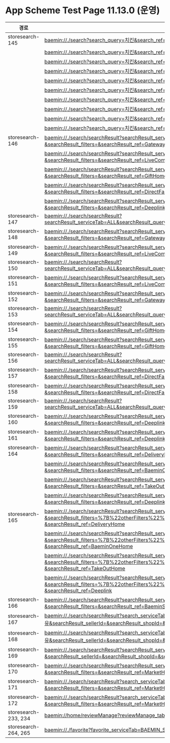 # App Scheme Test Page 11.13.0 (운영)

<html>
  <head></head>
  <body>
    <table class="table table-striped">
    <thead>
    <tr>
        <th scope="col">경로</th>
        <th scope="col">App Scheme</th>
    </tr>
    </thead>
    <tbody>
    <tr>
        <td>
            storesearch-145
        </td>
        <td>
          <a class="baeminScheme" href="baemin://./search?search_query=치킨&search_ref=Gateway">baemin://./search?search_query=치킨&search_ref=Gateway</a>
        </td>
    </tr>
    <tr>
        <td>
        </td>
        <td>
          <a class="baeminScheme" href="baemin://./search?search_query=치킨&search_ref=DeliveryHome">baemin://./search?search_query=치킨&search_ref=DeliveryHome</a>
        </td>
    </tr>
    <tr>
        <td>
        </td>
        <td>
          <a class="baeminScheme" href="baemin://./search?search_query=치킨&search_ref=TakeOutHome">baemin://./search?search_query=치킨&search_ref=TakeOutHome</a>
        </td>
    </tr>
    <tr>
        <td>
        </td>
        <td>
          <a class="baeminScheme" href="baemin://./search?search_query=치킨&search_ref=MarketHome">baemin://./search?search_query=치킨&search_ref=MarketHome</a>
        </td>
    </tr>
    <tr>
        <td>
        </td>
        <td>
          <a class="baeminScheme" href="baemin://./search?search_query=치킨&search_ref=LiveCommerceHome">baemin://./search?search_query=치킨&search_ref=LiveCommerceHome</a>
        </td>
    </tr>
    <tr>
        <td>
        </td>
        <td>
          <a class="baeminScheme" href="baemin://./search?search_query=치킨&search_ref=GiftHome">baemin://./search?search_query=치킨&search_ref=GiftHome</a>
        </td>
    </tr>
    <tr>
        <td>
        </td>
        <td>
          <a class="baeminScheme" href="baemin://./search?search_query=치킨&search_ref=DirectFarmHome">baemin://./search?search_query=치킨&search_ref=DirectFarmHome</a>
        </td>
    </tr>
    <tr>
        <td>
        </td>
        <td>
          <a class="baeminScheme" href="baemin://./search?search_query=치킨&search_ref=Deeplink">baemin://./search?search_query=치킨&search_ref=Deeplink</a>
        </td>
    </tr>
    <tr>
        <td>
        </td>
        <td>
          <a class="baeminScheme" href="baemin://./search?search_query=치킨&search_ref=BaeminOneHome">baemin://./search?search_query=치킨&search_ref=BaeminOneHome</a>
        </td>
    </tr>
    <tr>
        <td>
        </td>
        <td>
          <a class="baeminScheme" href="baemin://./search?search_query=치킨&search_ref=BaeminStoreHome">baemin://./search?search_query=치킨&search_ref=BaeminStoreHome</a>
        </td>
    </tr>
    <tr>
        <td>
            storesearch-146
        </td>
        <td>
          <a class="baeminScheme" href="baemin://./search/searchResult?searchResult_serviceTab=ALL&searchResult_query=치킨&searchResult_filters=&searchResult_ref=Gateway">baemin://./search/searchResult?searchResult_serviceTab=ALL&searchResult_query=치킨&searchResult_filters=&searchResult_ref=Gateway</a>
        </td>
    </tr>
    <tr>
        <td>
        </td>
        <td>
          <a class="baeminScheme" href="baemin://./search/searchResult?searchResult_serviceTab=ALL&searchResult_query=치킨&searchResult_filters=&searchResult_ref=LiveCommerceHome">baemin://./search/searchResult?searchResult_serviceTab=ALL&searchResult_query=치킨&searchResult_filters=&searchResult_ref=LiveCommerceHome</a>
        </td>
    </tr>
    <tr>
        <td>
        </td>
        <td>
          <a class="baeminScheme" href="baemin://./search/searchResult?searchResult_serviceTab=ALL&searchResult_query=치킨&searchResult_filters=&searchResult_ref=GiftHome">baemin://./search/searchResult?searchResult_serviceTab=ALL&searchResult_query=치킨&searchResult_filters=&searchResult_ref=GiftHome</a>
        </td>
    </tr>
    <tr>
        <td>
        </td>
        <td>
          <a class="baeminScheme" href="baemin://./search/searchResult?searchResult_serviceTab=ALL&searchResult_query=치킨&searchResult_filters=&searchResult_ref=DirectFarmHome">baemin://./search/searchResult?searchResult_serviceTab=ALL&searchResult_query=치킨&searchResult_filters=&searchResult_ref=DirectFarmHome</a>
        </td>
    </tr>
    <tr>
        <td>
        </td>
        <td>
          <a class="baeminScheme" href="baemin://./search/searchResult?searchResult_serviceTab=ALL&searchResult_query=치킨&searchResult_filters=&searchResult_ref=Deeplink">baemin://./search/searchResult?searchResult_serviceTab=ALL&searchResult_query=치킨&searchResult_filters=&searchResult_ref=Deeplink</a>
        </td>
    </tr>
    <tr>
        <td>
            storesearch-147
        </td>
        <td>
          <a class="baeminScheme" href="baemin://./search/searchResult?searchResult_serviceTab=ALL&searchResult_query=BBQ&searchResult_filters=&searchResult_ref=Gateway">baemin://./search/searchResult?searchResult_serviceTab=ALL&searchResult_query=BBQ&searchResult_filters=&searchResult_ref=Gateway</a>
        </td>
    </tr>
    <tr>
        <td>
            storesearch-148
        </td>
        <td>
          <a class="baeminScheme" href="baemin://./search/searchResult?searchResult_serviceTab=ALL&searchResult_query=퍼퓸&searchResult_filters=&searchResult_ref=Gateway">baemin://./search/searchResult?searchResult_serviceTab=ALL&searchResult_query=퍼퓸&searchResult_filters=&searchResult_ref=Gateway</a>
        </td>
    </tr>
    <tr>
        <td>
            storesearch-149
        </td>
        <td>
          <a class="baeminScheme" href="baemin://./search/searchResult?searchResult_serviceTab=ALL&searchResult_query=티셔츠&searchResult_filters=&searchResult_ref=LiveCommerceHome">baemin://./search/searchResult?searchResult_serviceTab=ALL&searchResult_query=티셔츠&searchResult_filters=&searchResult_ref=LiveCommerceHome</a>
        </td>
    </tr>
    <tr>
        <td>
            storesearch-150
        </td>
        <td>
          <a class="baeminScheme" href="baemin://./search/searchResult?searchResult_serviceTab=ALL&searchResult_query=BBQ&searchResult_filters=&searchResult_ref=LiveCommerceHome">baemin://./search/searchResult?searchResult_serviceTab=ALL&searchResult_query=BBQ&searchResult_filters=&searchResult_ref=LiveCommerceHome</a>
        </td>
    </tr>
    <tr>
        <td>
            storesearch-151
        </td>
        <td>
          <a class="baeminScheme" href="baemin://./search/searchResult?searchResult_serviceTab=ALL&searchResult_query=퍼퓸&searchResult_filters=&searchResult_ref=LiveCommerceHome">baemin://./search/searchResult?searchResult_serviceTab=ALL&searchResult_query=퍼퓸&searchResult_filters=&searchResult_ref=LiveCommerceHome</a>
        </td>
    </tr>
    <tr>
        <td>
            storesearch-152
        </td>
        <td>
          <a class="baeminScheme" href="baemin://./search/searchResult?searchResult_serviceTab=ALL&searchResult_query=티셔츠&searchResult_filters=&searchResult_ref=Gateway">baemin://./search/searchResult?searchResult_serviceTab=ALL&searchResult_query=티셔츠&searchResult_filters=&searchResult_ref=Gateway</a>
        </td>
    </tr>
    <tr>
        <td>
            storesearch-153
        </td>
        <td>
          <a class="baeminScheme" href="baemin://./search/searchResult?searchResult_serviceTab=ALL&searchResult_query=BBQ&searchResult_filters=&searchResult_ref=GiftHome">baemin://./search/searchResult?searchResult_serviceTab=ALL&searchResult_query=BBQ&searchResult_filters=&searchResult_ref=GiftHome</a>
        </td>
    </tr>
    <tr>
        <td>
            storesearch-154
        </td>
        <td>
          <a class="baeminScheme" href="baemin://./search/searchResult?searchResult_serviceTab=ALL&searchResult_query=퍼퓸&searchResult_filters=&searchResult_ref=GiftHome">baemin://./search/searchResult?searchResult_serviceTab=ALL&searchResult_query=퍼퓸&searchResult_filters=&searchResult_ref=GiftHome</a>
        </td>
    </tr>
    <tr>
        <td>
            storesearch-155
        </td>
        <td>
          <a class="baeminScheme" href="baemin://./search/searchResult?searchResult_serviceTab=ALL&searchResult_query=티셔츠&searchResult_filters=&searchResult_ref=GiftHome">baemin://./search/searchResult?searchResult_serviceTab=ALL&searchResult_query=티셔츠&searchResult_filters=&searchResult_ref=GiftHome</a>
        </td>
    </tr>
    <tr>
        <td>
            storesearch-156
        </td>
        <td>
          <a class="baeminScheme" href="baemin://./search/searchResult?searchResult_serviceTab=ALL&searchResult_query=BBQ&searchResult_filters=&searchResult_ref=DirectFarmHome">baemin://./search/searchResult?searchResult_serviceTab=ALL&searchResult_query=BBQ&searchResult_filters=&searchResult_ref=DirectFarmHome</a>
        </td>
    </tr>
    <tr>
        <td>
            storesearch-157
        </td>
        <td>
          <a class="baeminScheme" href="baemin://./search/searchResult?searchResult_serviceTab=ALL&searchResult_query=퍼퓸&searchResult_filters=&searchResult_ref=DirectFarmHome">baemin://./search/searchResult?searchResult_serviceTab=ALL&searchResult_query=퍼퓸&searchResult_filters=&searchResult_ref=DirectFarmHome</a>
        </td>
    </tr>
    <tr>
        <td>
            storesearch-158
        </td>
        <td>
          <a class="baeminScheme" href="baemin://./search/searchResult?searchResult_serviceTab=ALL&searchResult_query=티셔츠&searchResult_filters=&searchResult_ref=DirectFarmHome">baemin://./search/searchResult?searchResult_serviceTab=ALL&searchResult_query=티셔츠&searchResult_filters=&searchResult_ref=DirectFarmHome</a>
        </td>
    </tr>
    <tr>
        <td>
            storesearch-159
        </td>
        <td>
          <a class="baeminScheme" href="baemin://./search/searchResult?searchResult_serviceTab=ALL&searchResult_query=BBQ&searchResult_filters=&searchResult_ref=Deeplink">baemin://./search/searchResult?searchResult_serviceTab=ALL&searchResult_query=BBQ&searchResult_filters=&searchResult_ref=Deeplink</a>
        </td>
    </tr>
    <tr>
        <td>
            storesearch-160
        <td>
          <a class="baeminScheme" href="baemin://./search/searchResult?searchResult_serviceTab=ALL&searchResult_query=퍼퓸&searchResult_filters=&searchResult_ref=Deeplink">baemin://./search/searchResult?searchResult_serviceTab=ALL&searchResult_query=퍼퓸&searchResult_filters=&searchResult_ref=Deeplink</a>
        </td>
    </tr>
    <tr>
        <td>
            storesearch-161
        </td>
        <td>
          <a class="baeminScheme" href="baemin://./search/searchResult?searchResult_serviceTab=ALL&searchResult_query=티셔츠&searchResult_filters=&searchResult_ref=Deeplink">baemin://./search/searchResult?searchResult_serviceTab=ALL&searchResult_query=티셔츠&searchResult_filters=&searchResult_ref=Deeplink</a>
        </td>
    </tr>
    <tr>
        <td>
            storesearch-164
        </td>
        <td>
          <a class="baeminScheme" href="baemin://./search/searchResult?searchResult_serviceTab=BAEMIN&searchResult_query=치킨&searchResult_filters=&searchResult_ref=DeliveryHome">baemin://./search/searchResult?searchResult_serviceTab=BAEMIN&searchResult_query=치킨&searchResult_filters=&searchResult_ref=DeliveryHome</a>
        </td>
    </tr>
    <tr>
        <td>
        </td>
        <td>
          <a class="baeminScheme" href="baemin://./search/searchResult?searchResult_serviceTab=BAEMIN&searchResult_query=치킨&searchResult_filters=&searchResult_ref=BaeminOneHome">baemin://./search/searchResult?searchResult_serviceTab=BAEMIN&searchResult_query=치킨&searchResult_filters=&searchResult_ref=BaeminOneHome</a>
        </td>
    </tr>
    <tr>
        <td>
        </td>
        <td>
          <a class="baeminScheme" href="baemin://./search/searchResult?searchResult_serviceTab=BAEMIN&searchResult_query=치킨&searchResult_filters=&searchResult_ref=TakeOutHome">baemin://./search/searchResult?searchResult_serviceTab=BAEMIN&searchResult_query=치킨&searchResult_filters=&searchResult_ref=TakeOutHome</a>
        </td>
    </tr>
    <tr>
        <td>
        </td>
        <td>
          <a class="baeminScheme" href="baemin://./search/searchResult?searchResult_serviceTab=BAEMIN&searchResult_query=치킨&searchResult_filters=&searchResult_ref=Deeplink">baemin://./search/searchResult?searchResult_serviceTab=BAEMIN&searchResult_query=치킨&searchResult_filters=&searchResult_ref=Deeplink</a>
        </td>
    </tr>
    <tr>
        <td>
            storesearch-165
        </td>
        <td>
          <a class="baeminScheme" href="baemin://./search/searchResult?searchResult_serviceTab=BAEMIN&searchResult_query=치킨&searchResult_filters=%7B%22otherFilters%22%3A%5B%7B%22code%22%3A%22OTHER__BAEMIN_ORDER%22%7D%5D%7D%0A &searchResult_ref=DeliveryHome">baemin://./search/searchResult?searchResult_serviceTab=BAEMIN&searchResult_query=치킨&searchResult_filters=%7B%22otherFilters%22%3A%5B%7B%22code%22%3A%22OTHER__BAEMIN_ORDER%22%7D%5D%7D%0A &searchResult_ref=DeliveryHome</a>
        </td>
    </tr>
    <tr>
        <td>
        </td>
        <td>
          <a class="baeminScheme" href="baemin://./search/searchResult?searchResult_serviceTab=BAEMIN&searchResult_query=치킨&searchResult_filters=%7B%22otherFilters%22%3A%5B%7B%22code%22%3A%22OTHER__BAEMIN_ORDER%22%7D%5D%7D%0A &searchResult_ref=BaeminOneHome">baemin://./search/searchResult?searchResult_serviceTab=BAEMIN&searchResult_query=치킨&searchResult_filters=%7B%22otherFilters%22%3A%5B%7B%22code%22%3A%22OTHER__BAEMIN_ORDER%22%7D%5D%7D%0A &searchResult_ref=BaeminOneHome</a>
        </td>
    </tr>
    <tr>
        <td>
        </td>
        <td>
          <a class="baeminScheme" href="baemin://./search/searchResult?searchResult_serviceTab=BAEMIN&searchResult_query=치킨&searchResult_filters=%7B%22otherFilters%22%3A%5B%7B%22code%22%3A%22OTHER__BAEMIN_ORDER%22%7D%5D%7D%0A &searchResult_ref=TakeOutHome">baemin://./search/searchResult?searchResult_serviceTab=BAEMIN&searchResult_query=치킨&searchResult_filters=%7B%22otherFilters%22%3A%5B%7B%22code%22%3A%22OTHER__BAEMIN_ORDER%22%7D%5D%7D%0A &searchResult_ref=TakeOutHome</a>
        </td>
    </tr>
    <tr>
        <td>
        </td>
        <td>
          <a class="baeminScheme" href="baemin://./search/searchResult?searchResult_serviceTab=BAEMIN&searchResult_query=치킨&searchResult_filters=%7B%22otherFilters%22%3A%5B%7B%22code%22%3A%22OTHER__BAEMIN_ORDER%22%7D%5D%7D%0A &searchResult_ref=Deeplink">baemin://./search/searchResult?searchResult_serviceTab=BAEMIN&searchResult_query=치킨&searchResult_filters=%7B%22otherFilters%22%3A%5B%7B%22code%22%3A%22OTHER__BAEMIN_ORDER%22%7D%5D%7D%0A &searchResult_ref=Deeplink</a>
        </td>
    </tr>
    <tr>
        <td>
            storesearch-166
        </td>
        <td>
          <a class="baeminScheme" href="baemin://./search/searchResult?searchResult_serviceTab=BAEMIN_STORE&searchResult_query=우유&searchResult_filters=&searchResult_ref=BaeminStoreHome">baemin://./search/searchResult?searchResult_serviceTab=BAEMIN_STORE&searchResult_query=우유&searchResult_filters=&searchResult_ref=BaeminStoreHome</a>
        </td>
    </tr>
    <tr>
        <td>
            storesearch-167
        </td>
        <td>
          <a class="baeminScheme" href="baemin://./search/searchResult?search_serviceTab=BAEMIN_STORE&searchResult_serviceTab=BAEMIN_STORE&searchResult_query=우유&searchResult_sellerId=&searchResult_shopId=&searchResult_ref=BaeminStoreHome">baemin://./search/searchResult?search_serviceTab=BAEMIN_STORE&searchResult_serviceTab=BAEMIN_STORE&searchResult_query=우유&searchResult_sellerId=&searchResult_shopId=&searchResult_ref=BaeminStoreHome</a>
        </td>
    </tr>
    <tr>
        <td>
            storesearch-168
        </td>
        <td>
          <a class="baeminScheme" href="baemin://./search/searchResult?search_serviceTab=BAEMIN_STORE&searchResult_serviceTab=BAEMIN_STORE&searchResult_query=우유&searchResult_sellerId=&searchResult_shopId=&searchResult_ref=BaeminStoreHome">baemin://./search/searchResult?search_serviceTab=BAEMIN_STORE&searchResult_serviceTab=BAEMIN_STORE&searchResult_query=우유&searchResult_sellerId=&searchResult_shopId=&searchResult_ref=BaeminStoreHome</a>
        </td>
    </tr>
    <tr>
        <td>
            storesearch-169
        </td>
        <td>
          <a class="baeminScheme" href="baemin://./search/searchResult?searchResult_serviceTab=BAEMIN_STORE&searchResult_query=우유&searchResult_sellerId=&searchResult_shopId=&searchResult_ref=BaeminStoreHome">baemin://./search/searchResult?searchResult_serviceTab=BAEMIN_STORE&searchResult_query=우유&searchResult_sellerId=&searchResult_shopId=&searchResult_ref=BaeminStoreHome</a>
        </td>
    </tr>
    <tr>
        <td>
            storesearch-170
        </td>
        <td>
          <a class="baeminScheme" href="baemin://./search/searchResult?searchResult_serviceTab=BMART&searchResult_query=샴푸&searchResult_filters=&searchResult_ref=MarketHome">baemin://./search/searchResult?searchResult_serviceTab=BMART&searchResult_query=샴푸&searchResult_filters=&searchResult_ref=MarketHome</a>
        </td>
    </tr>
    <tr>
        <td>
            storesearch-171
        </td>
        <td>
          <a class="baeminScheme" href="baemin://./search/searchResult?search_serviceTab=BAEMIN_STORE&searchResult_serviceTab=BMART&searchResult_query=치킨&searchResult_filters=&searchResult_ref=MarketHome">baemin://./search/searchResult?search_serviceTab=BAEMIN_STORE&searchResult_serviceTab=BMART&searchResult_query=치킨&searchResult_filters=&searchResult_ref=MarketHome</a>
        </td>
    </tr>
    <tr>
        <td>
            storesearch-172
        </td>
        <td>
          <a class="baeminScheme" href="baemin://./search/searchResult?search_serviceTab=BAEMIN_STORE&searchResult_serviceTab=BMART&searchResult_query=치킨&searchResult_filters=&searchResult_ref=MarketHome">baemin://./search/searchResult?search_serviceTab=BAEMIN_STORE&searchResult_serviceTab=BMART&searchResult_query=치킨&searchResult_filters=&searchResult_ref=MarketHome</a>
        </td>
    </tr>
    <tr>
        <td>
            storesearch-233, 234
        </td>
        <td>
          <a class="baeminScheme" href="baemin://home/reviewManage?reviewManage_tab=BAEMIN_STORE">baemin://home/reviewManage?reviewManage_tab=BAEMIN_STORE</a>
        </td>
    </tr>
    <tr>
        <td>
            storesearch-264, 265
        </td>
        <td>
          <a class="baeminScheme" href="baemin://./favorite?favorite_serviceTab=BAEMIN_STORE">baemin://./favorite?favorite_serviceTab=BAEMIN_STORE</a>
        </td>
    </tr>

